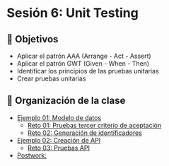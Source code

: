 # Sesión 6: Unit Testing

## :dart: Objetivos

- Aplicar el patrón AAA (Arrange -  Act - Assert)
- Aplicar el patrón GWT (Given - When - Then)
- Identificar los principios de las pruebas unitarias
- Crear pruebas unitarias


## 📂 Organización de la clase

- [Ejemplo 01:  Modelo de datos](./Ejemplo-01)
    - [Reto 01: Pruebas tercer criterio de aceptación](./Reto-01)
    - [Reto 02: Generación de identificadores](./Reto-02)
- [Ejemplo 02: Creación de API](./Ejemplo-02)
    - [Reto 03: Pruebas API](./Reto-03)
- [Postwork:](./Postwork)




